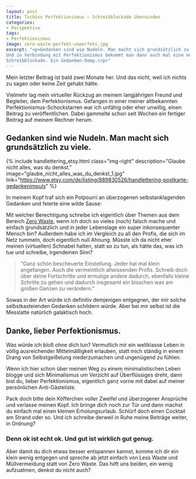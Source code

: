```yaml
---
layout: post
title: Tschüss Perfektionismus – Schreibblockade überwinden
categories:
- Perspektive
tags:
- Perfektionismus
image: zero-waste-perfekt-unperfekt.jpg
excerpt: "<p>Gedanken sind wie Nudeln. Man macht sich grundsätzlich zu viele.
Und in Verbindung mit Perfektionismus bekommt man dann auch mal eine nette
Schreibblockade. Ein Gedanken-Dump.</p>"
---
```


Mein letzter Beitrag ist bald zwei Monate her. Und das nicht, weil ich nichts zu
sagen oder keine Zeit gehabt hätte.

Vielmehr lag mein virtueller Rückzug an meinem langjährigen Freund und
Begleiter, dem Perfektionismus. Gefangen in einer meiner altbekannten
Perfektionismus-Schockstarren war ich unfähig oder eher unwillig, einen Beitrag
zu veröffentlichen. Dabei gammelte schon seit Wochen ein fertiger Beitrag auf
meinem Rechner herum.

## Gedanken sind wie Nudeln. Man macht sich grundsätzlich zu viele.

{% include handlettering_etsy.html
  class="img-right"
  description="Glaube nicht alles, was du denkst."
  image="glaube_nicht_alles_was_du_denkst_1.jpg"
  link="https://www.etsy.com/de/listing/889830526/handlettering-postkarte-gedankenimpuls"
%}

In meinem Kopf traf sich ein Potpourri an überzogenen selbstanklagenden Gedanken
und feierte eine wilde Sause:

Mit welcher Berechtigung schreibe ich eigentlich über Themen aus dem Bereich
[Zero Waste](https://de.wikipedia.org/wiki/Zero_Waste), wenn ich doch so vieles
(noch) falsch mache und einfach grundsätzlich und in jeder Lebenslage ein super
inkonsequenter Mensch bin? Außerdem habe ich im Vergleich zu all den Profis, die
sich im Netz tummeln, doch eigentlich null Ahnung. Müsste ich da nicht eher
meinen (virtuellen) Schnabel halten, statt so zu tun, als hätte das, was ich tue
und schreibe, irgendeinen Sinn?

> "Ganz schön bescheuerte Einstellung. Jeder hat mal klein angefangen. Auch die
vermeintlich allwissenden Profis. Schreib doch über deine Fortschritte und
ermutige andere dadurch, ebenfalls kleine Schritte zu gehen und dadurch
insgesamt ein bisschen was am großen Ganzen zu verändern."

Sowas in der Art würde ich definitiv demjenigen entgegnen, der mir solche
selbstkasteienden Gedanken schildern würde. Aber bei mir selbst ist die
Messlatte natürlich galaktisch hoch.

## Danke, lieber Perfektionismus.

Was würde ich bloß ohne dich tun? Vermutlich mir ein weltklasse Leben in völlig
ausreichender Mittelmäßigkeit erlauben, statt mich ständig in einem Drang von
Selbstgeißelung niederzumachen und ungenügend zu fühlen.

Wenn ich hier schon über meinen Weg zu einem minimalistischen Leben blogge und
sich Minimalismus um Verzicht auf Überflüssiges dreht, dann bist du, lieber
Perfektionismus, eigentlich ganz vorne mit dabei auf meiner persönlichen
Anti-Gästeliste.

Pack doch bitte dein Köfferchen voller Zweifel und überzogener Ansprüche und
verlasse meinen Kopf. Ich bringe dich noch zur Tür und dann machst du einfach
mal einen kleinen Erholungsurlaub. Schlürf doch einen Cocktail am Strand oder
so. Und ich schreibe derweil in Ruhe meine Beiträge weiter, in Ordnung?

### Denn ok ist echt ok. Und gut ist wirklich gut genug.

Aber damit du dich etwas besser entspannen kannst, komme ich dir ein klein wenig
entgegen und spreche ab jetzt einfach von Less Waste und Müllvermeidung statt
von Zero Waste. Das hilft uns beiden, ein wenig aufzuatmen, denkst du nicht
auch?
